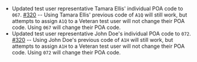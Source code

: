 - Updated test user representative Tamara Ellis' individual POA code to `067`. [#320](https://github.com/department-of-veterans-affairs/vets-api-clients/pull/320)
-- Using Tamara Ellis' previous code of `A1Q` will still work, but attempts to assign `A1Q` to a Veteran test user will not change their POA code.  Using `067` will change their POA code.
- Updated test user representative John Doe's individual POA code to `072`.  [#320](https://github.com/department-of-veterans-affairs/vets-api-clients/pull/320)
-- Using John Doe's previous code of `A1H` will still work, but attempts to assign `A1H` to a Veteran test user will not change their POA code.  Using `072` will change their POA code.

